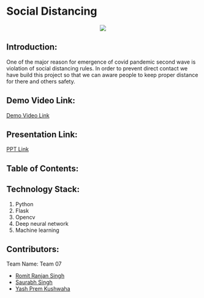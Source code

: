 # Social Distancing
<p align="center">
  
  <img src="https://cdn.icon-icons.com/icons2/2699/PNG/512/opencv_logo_icon_170888.png">
</p>


## Introduction:
 <p> One of the major reason for emergence of covid pandemic second wave is violation of social distancing rules.
  In order to prevent direct contact we have build this project so that we can aware people to keep proper distance for there and others safety.
 <p>
  
## Demo Video Link:
  <a href="https://youtu.be/a9bAkkZVylA">Demo Video Link</a>
  
## Presentation Link:
  <a href="https://drive.google.com/file/d/1OVmjinSbgFMXmABb4X8oSg3czmzBnPnI/view?usp=drivesdk"> PPT Link </a>
  
  
## Table of Contents:

## Technology Stack:
  1) Python
  2) Flask
  3) Opencv
  4) Deep neural network
  5) Machine learning
  

## Contributors:

Team Name: Team 07

* [Romit Ranjan Singh](https://github.com/RomitSingh1999)
* [Saurabh Singh](https://github.com/)
* [Yash Prem Kushwaha]()
